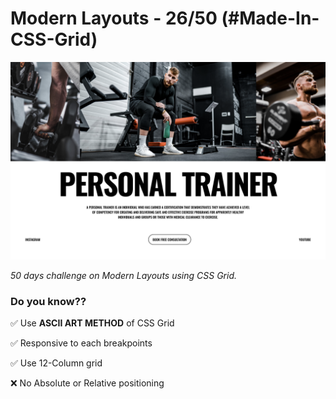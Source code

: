 # Modern Layouts - 26/50 (#Made-In-CSS-Grid)

![Screenshot](./asstes/screenshot/layout-26-screenshot.png)

_50 days challenge on Modern Layouts using CSS Grid._

### Do you know??

✅ Use **ASCII ART METHOD** of CSS Grid

✅ Responsive to each breakpoints

✅ Use 12-Column grid

❌ No Absolute or Relative positioning
